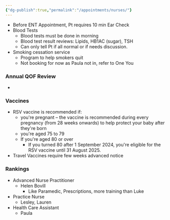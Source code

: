 ```yaml
---
{"dg-publish":true,"permalink":"/appointments/nurses/"}
---
```


- Before ENT Appointment, Pt requires 10 min Ear Check
- Blood Tests
	- Blood tests must be done in morning
	- Blood test result reviews: Lipids, HB1AC (sugar), TSH
	- Can only tell Pt if all normal or if needs discussion.
- Smoking cessation service
	- Program to help smokers quit
	- Not booking for now as Paula not in, refer to One You
### Annual QOF Review
- 
### Vaccines
- RSV vaccine is recommended if:
	- you're pregnant – the vaccine is recommended during every pregnancy (from 28 weeks onwards) to help protect your baby after they're born
	- you're aged 75 to 79
	- If you're aged 80 or over
		- If you turned 80 after 1 September 2024, you're eligible for the RSV vaccine until 31 August 2025.
- Travel Vaccines require few weeks advanced notice
### Rankings
- Advanced Nurse Practitioner
	- Helen Bovill
		- Like Paramedic, Prescriptions, more training than Luke
- Practice Nurse
	- Lesley, Lauren
- Health Care Assistant
	- Paula